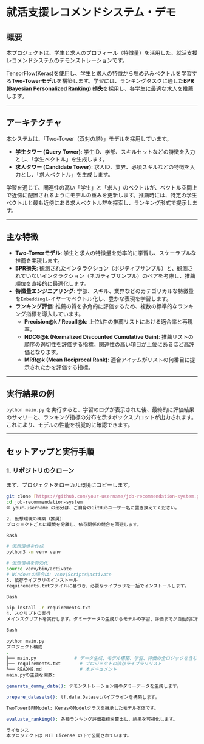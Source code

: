 # 就活支援レコメンドシステム・デモ

## 概要

本プロジェクトは、学生と求人のプロフィール（特徴量）を活用した、就活支援レコメンドシステムのデモンストレーションです。

TensorFlow(Keras)を使用し、学生と求人の特徴から埋め込みベクトルを学習する**Two-Towerモデル**を構築します。学習には、ランキングタスクに適した**BPR (Bayesian Personalized Ranking) 損失**を採用し、各学生に最適な求人を推薦します。

---

## アーキテクチャ

本システムは、「Two-Tower（双対の塔）」モデルを採用しています。

* **学生タワー (Query Tower)**: 学生ID、学部、スキルセットなどの特徴を入力とし、「学生ベクトル」を生成します。
* **求人タワー (Candidate Tower)**: 求人ID、業界、必須スキルなどの特徴を入力とし、「求人ベクトル」を生成します。

学習を通じて、関連性の高い「学生」と「求人」のベクトルが、ベクトル空間上で近傍に配置されるようにモデルの重みを更新します。推薦時には、特定の学生ベクトルと最も近傍にある求人ベクトル群を探索し、ランキング形式で提示します。

---

## 主な特徴

-   **Two-Towerモデル**: 学生と求人の特徴量を効率的に学習し、スケーラブルな推薦を実現します。
-   **BPR損失**: 観測されたインタラクション（ポジティブサンプル）と、観測されていないインタラクション（ネガティブサンプル）のペアを考慮し、推薦順位を直接的に最適化します。
-   **特徴量エンジニアリング**: 学部、スキル、業界などのカテゴリカルな特徴量を`Embedding`レイヤーでベクトル化し、豊かな表現を学習します。
-   **ランキング評価**: 推薦の質を多角的に評価するため、複数の標準的なランキング指標を導入しています。
    -   **Precision@k / Recall@k**: 上位k件の推薦リストにおける適合率と再現率。
    -   **NDCG@k (Normalized Discounted Cumulative Gain)**: 推薦リストの順序の適切性を評価する指標。関連性の高い項目が上位にあるほど高評価となります。
    -   **MRR@k (Mean Reciprocal Rank)**: 適合アイテムがリストの何番目に提示されたかを評価する指標。

---

## 実行結果の例

`python main.py` を実行すると、学習のログが表示された後、最終的に評価結果のサマリーと、ランキング指標の分布を示すボックスプロットが出力されます。これにより、モデルの性能を視覚的に確認できます。

---

## セットアップと実行手順

### 1. リポジトリのクローン
まず、プロジェクトをローカル環境にコピーします。
```bash
git clone [https://github.com/your-username/job-recommendation-system.git](https://github.com/your-username/job-recommendation-system.git)
cd job-recommendation-system
※ your-username の部分は、ご自身のGitHubユーザー名に置き換えてください。

2. 仮想環境の構築（推奨）
プロジェクトごとに環境を分離し、依存関係の競合を回避します。

Bash

# 仮想環境を作成
python3 -m venv venv

# 仮想環境を有効化
source venv/bin/activate
# Windowsの場合は: venv\Scripts\activate
3. 依存ライブラリのインストール
requirements.txtファイルに基づき、必要なライブラリを一括でインストールします。

Bash

pip install -r requirements.txt
4. スクリプトの実行
メインスクリプトを実行します。ダミーデータの生成からモデルの学習、評価までが自動的に行われます。

Bash

python main.py
プロジェクト構成
.
├── main.py              # データ生成、モデル構築、学習、評価の全ロジックを含むメインスクリプト
├── requirements.txt       # プロジェクトの依存ライブラリリスト
└── README.md              # 本ドキュメント
main.pyの主要な関数:

generate_dummy_data(): デモンストレーション用のダミーデータを生成します。

prepare_datasets(): tf.data.Datasetパイプラインを構築します。

TwoTowerBPRModel: KerasのModelクラスを継承したモデル本体です。

evaluate_ranking(): 各種ランキング評価指標を算出し、結果を可視化します。

ライセンス
本プロジェクトは MIT License の下で公開されています。
